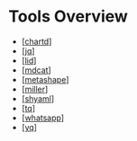 # Tools Overview

- [[chartd]]
- [[jq]]
- [[lid]]
- [[mdcat]]
- [[metashape]]
- [[miller]]
- [[shyaml]]
- [[tq]]
- [[whatsapp]]
- [[yq]]

[//begin]: # "Autogenerated link references for markdown compatibility"
[chartd]: tools/chartd.md "chartd"
[jq]: tools/jq.md "jq"
[lid]: tools/lid.md "lid"
[mdcat]: tools/mdcat.md "mdcat"
[metashape]: tools/metashape.md "metashape"
[miller]: tools/miller.md "miller"
[shyaml]: tools/shyaml.md "shyaml"
[tq]: tools/tq.md "tq"
[whatsapp]: tools/whatsapp.md "whatsapp"
[yq]: tools/yq.md "yq"
[//end]: # "Autogenerated link references"